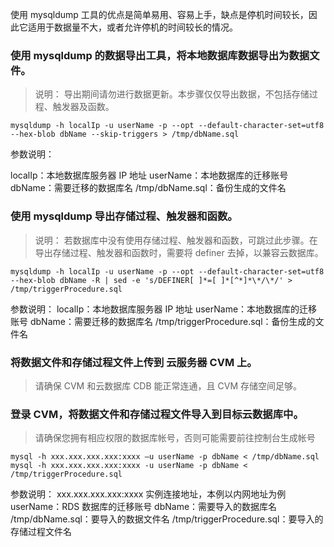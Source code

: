 使用 mysqldump 工具的优点是简单易用、容易上手，缺点是停机时间较长，因此它适用于数据量不大，或者允许停机的时间较长的情况。

### 使用 mysqldump 的数据导出工具，将本地数据库数据导出为数据文件。

> 说明： 导出期间请勿进行数据更新。本步骤仅仅导出数据，不包括存储过程、触发器及函数。

```
mysqldump -h localIp -u userName -p --opt --default-character-set=utf8 --hex-blob dbName --skip-triggers > /tmp/dbName.sql

```
参数说明：

localIp：本地数据库服务器 IP 地址
userName：本地数据库的迁移账号
dbName：需要迁移的数据库名
/tmp/dbName.sql：备份生成的文件名

### 使用 mysqldump 导出存储过程、触发器和函数。

> 说明： 若数据库中没有使用存储过程、触发器和函数，可跳过此步骤。在导出存储过程、触发器和函数时，需要将 definer 去掉，以兼容云数据库。

```
mysqldump -h localIp -u userName -p --opt --default-character-set=utf8 --hex-blob dbName -R | sed -e 's/DEFINER[ ]*=[ ]*[^*]*\*/\*/' > /tmp/triggerProcedure.sql

```
参数说明：
localIp：本地数据库服务器 IP 地址
userName：本地数据库的迁移账号
dbName：需要迁移的数据库名
/tmp/triggerProcedure.sql：备份生成的文件名


### 将数据文件和存储过程文件上传到 云服务器 CVM 上。
> 请确保 CVM 和云数据库 CDB 能正常连通，且 CVM 存储空间足够。

### 登录 CVM，将数据文件和存储过程文件导入到目标云数据库中。

> 请确保您拥有相应权限的数据库帐号，否则可能需要前往控制台生成帐号

```
mysql -h xxx.xxx.xxx.xxx:xxxx –u userName -p dbName < /tmp/dbName.sql
mysql -h xxx.xxx.xxx.xxx:xxxx -u userName -p dbName < /tmp/triggerProcedure.sql

```
参数说明：
xxx.xxx.xxx.xxx:xxxx  实例连接地址，本例以内网地址为例<br>
userName：RDS 数据库的迁移账号
dbName：需要导入的数据库名
/tmp/dbName.sql：要导入的数据文件名
/tmp/triggerProcedure.sql：要导入的存储过程文件名

